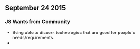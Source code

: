 ## September 24 2015

### JS Wants from Community

* Being able to discern technologies that are good for people's needs/requirements.
*  